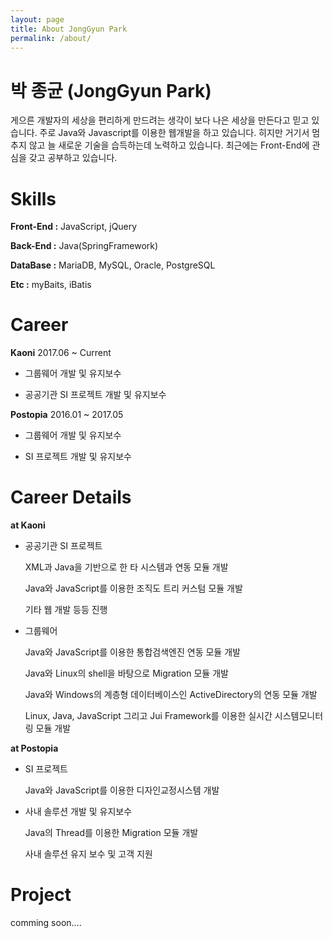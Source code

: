 ```yaml
---
layout: page
title: About JongGyun Park
permalink: /about/
---
```


박 종균 (JongGyun Park)
====================
게으른 개발자의 세상을 편리하게 만드려는 생각이 보다 나은 세상을 만든다고 믿고 있습니다. 주로 Java와 Javascript를 이용한 웹개발을 하고 있습니다. 히지만 거기서 멈추지 않고 늘 새로운 기술을 습득하는데 노력하고 있습니다. 최근에는 Front-End에 관심을 갖고 공부하고 있습니다.



Skills
==========
**Front-End :** JavaScript, jQuery

**Back-End :** Java(SpringFramework)

**DataBase :** MariaDB, MySQL, Oracle, PostgreSQL

**Etc :** myBaits, iBatis


Career
============

**Kaoni** 2017.06 ~ Current

- 그룹웨어 개발 및 유지보수

- 공공기관 SI 프로젝트 개발 및 유지보수


**Postopia** 2016.01 ~ 2017.05

- 그룹웨어 개발 및 유지보수

- SI 프로젝트 개발 및 유지보수


<!-- **ION Comunications**(Internship) 2014.08 ~ 2015.02

- SI 프로젝트 개발 -->


Career Details
================

**at Kaoni**

- 공공기관 SI 프로젝트

  XML과 Java을 기반으로 한 타 시스템과 연동 모듈 개발 

  Java와 JavaScript를 이용한 조직도 트리 커스텀 모듈 개발

  기타 웹 개발 등등 진행

- 그룹웨어

  Java와 JavaScript를 이용한 통합검색엔진 연동 모듈 개발

  Java와 Linux의 shell을 바탕으로 Migration 모듈 개발

  Java와 Windows의 계층형 데이터베이스인 ActiveDirectory의 연동 모듈 개발

  Linux, Java, JavaScript 그리고 Jui Framework를 이용한 실시간 시스템모니터링 모듈 개발

**at Postopia**

- SI 프로젝트

  Java와 JavaScript를 이용한 디자인교정시스템 개발

- 사내 솔루션 개발 및 유지보수

  Java의 Thread를 이용한 Migration 모듈 개발

  사내 솔루션 유지 보수 및 고객 지원


Project
=================

comming soon....